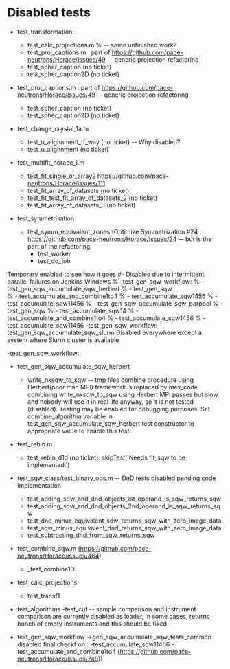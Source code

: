 # Disabled tests
- test_transformation:
    - test_calc_projections.m % -- some unfinished work?
    - test_proj_captions.m  : part of https://github.com/pace-neutrons/Horace/issues/49 --    generic projection refactoring
    - test_spher_caption (no ticket)
    - test_spher_caption2D (no ticket)
- test_proj_captions.m  : part of https://github.com/pace-neutrons/Horace/issues/49 -- generic projection refactoring
    - test_spher_caption (no ticket)
    - test_spher_caption2D (no ticket)
    

- test_change_crystal_1a.m
    - test_u_alighnment_tf_way (no ticket) -- Why disabled?
    - test_u_alighnment (no ticket)

- test_multifit_horace_1.m
    - test_fit_single_or_array2 https://github.com/pace-neutrons/Horace/issues/111
    - test_fit_array_of_datasets (no ticket)
    - test_fit_test_fit_array_of_datasets_2 (no ticket)
    - test_fit_array_of_datasets_3 (no ticket)

- test_symmetrisation
    - test_symm_equivalent_zones (Optimize Symmetrization #24 : https://github.com/pace-neutrons/Horace/issues/24 -- but is the part of the refactoring
        - test_worker
        - test_do_job

Temporary enabled to see how it goes
#- Disabled due to intermittent parallel failures on Jenkins Windows
%  -test_gen_sqw_workflow:
%    -test_gen_sqw_accumulate_sqw_herbert
%       - test_gen_sqw   
%       - test_accumulate_and_combine1to4
%       - test_accumulate_sqw1456
%       - test_accumulate_sqw11456
%   - test_gen_sqw_accumulate_sqw_parpool
%       - test_gen_sqw
%       - test_accumulate_sqw14
%       - test_accumulate_and_combine1to4
%       - test_accumulate_sqw1456
%       - test_accumulate_sqw11456
  -test_gen_sqw_workflow:
    -test_gen_sqw_accumulate_sqw_slurm  Disabled everywhere except a system where Slurm cluster is available


 -test_gen_sqw_workflow:
- test_gen_sqw_accumulate_sqw_herbert
    - write_nxsqw_to_sqw -- tmp files combine procedure using Herbert(poor man MPI) framework is replaced by mex_code combining
                            write_nxsqw_to_sqw using Herbert MPI passes but slow and nobody will use it in real life anyway, so it
                            is not tested (disabled). Testing may be enabled for debugging purposes. Set combine_algorithm variable in
                            test_gen_sqw_accumulate_sqw_herbert test constructor to appropriate value to enable this test

- test_rebin.m
    - test_rebin_d1d (no ticket): skipTest('Needs fit_sqw to be implemented.')

- test_sqw_class/test_binary_ops.m -- DnD tests disabled pending code implementation
    - test_adding_sqw_and_dnd_objects_1st_operand_is_sqw_returns_sqw
    - test_adding_sqw_and_dnd_objects_2nd_operand_is_sqw_returns_sqw
    - test_dnd_minus_equivalent_sqw_returns_sqw_with_zero_image_data
    - test_sqw_minus_equivalent_dnd_returns_sqw_with_zero_image_data
    - test_subtracting_dnd_from_sqw_returns_sqw


- test_combine_sqw.m  (https://github.com/pace-neutrons/Horace/issues/464)
    - _test_combine1D

- test_calc_projections
  - test_transf1

- test_algorithms
  -test_cut -- sample comparison and instrument comparison are currently disabled as loader, in some cases, returns
               bunch of empty instruments and this should be fixed
               
 - test_gen_sqw_workflow ->gen_sqw_accumulate_sqw_tests_common
    disabled final checkf on :
    -test_accumulate_sqw11456
    -test_accumulate_and_combine1to4
    (https://github.com/pace-neutrons/Horace/issues/748))